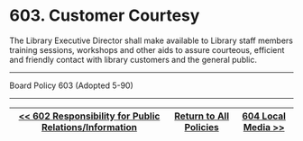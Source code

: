 # 603. Customer Courtesy

The Library Executive Director shall make available to Library staff members training sessions, workshops and other aids to assure courteous, efficient and friendly contact with library customers and the general public.

---

Board Policy 603 (Adopted 5-90)

---
[<< 602 Responsibility for Public Relations/Information](/policies/600-community-relations/602.md) | [Return to All Policies](/policies/) | [604 Local Media >>](/policies/600-community-relations/604.md)
--- | --- | ---
